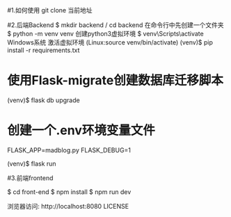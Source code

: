 #1.如何使用
git clone 当前地址

#2.后端Backend
$ mkdir backend / cd backend  在命令行中先创建一个文件夹
$ python -m venv venv  创建python3虚拟环境
$ venv\Scripts\activate Windows系统 激活虚拟环境 (Linux:source venv/bin/activate)
(venv)$ pip install -r requirements.txt

# 使用Flask-migrate创建数据库迁移脚本
(venv)$ flask db upgrade

# 创建一个.env环境变量文件
FLASK_APP=madblog.py
FLASK_DEBUG=1

(venv)$ flask run

#3.前端frontend

$ cd front-end
$ npm install
$ npm run dev

浏览器访问: http://localhost:8080
LICENSE
